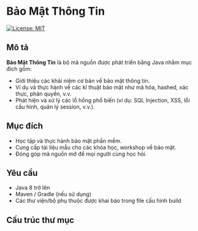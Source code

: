 # Bảo Mật Thông Tin

[![License: MIT](https://img.shields.io/badge/License-MIT-blue.svg)](LICENSE)

## Mô tả

**Bảo Mật Thông Tin** là bộ mã nguồn được phát triển bằng Java nhằm mục đích gồm:

- Giới thiệu các khái niệm cơ bản về bảo mật thông tin.  
- Ví dụ và thực hành về các kĩ thuật bảo mật như mã hóa, hashed, xác thực, phân quyền, v.v.  
- Phát hiện và xử lý các lỗ hổng phổ biến (ví dụ: SQL Injection, XSS, lỗi cấu hình, quản lý session, v.v.).

## Mục đích

- Học tập và thực hành bảo mật phần mềm.  
- Cung cấp tài liệu mẫu cho các khóa học, workshop về bảo mật.  
- Đóng góp mã nguồn mở để mọi người cùng học hỏi.

## Yêu cầu

- Java 8 trở lên  
- Maven / Gradle (nếu sử dụng)  
- Các thư viện/bộ phụ thuộc được khai báo trong file cấu hình build  

## Cấu trúc thư mục

